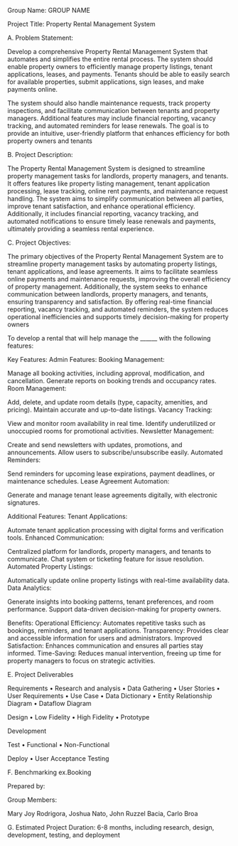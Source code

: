 

Group Name: GROUP NAME

Project Title: Property Rental Management System 

A. Problem Statement:

Develop a comprehensive Property Rental Management System that automates and simplifies the entire rental process. The system should enable property owners to efficiently manage property listings, tenant applications, leases, and payments. Tenants should be able to easily search for available properties, submit applications, sign leases, and make payments online. 

The system should also handle maintenance requests, track property inspections, and facilitate communication between tenants and property managers. Additional features may include financial reporting, vacancy tracking, and automated reminders for lease renewals. The goal is to provide an intuitive, user-friendly platform that enhances efficiency for both property owners and tenants

B. Project Description:

The Property Rental Management System is designed to streamline property management tasks for landlords, property managers, and tenants. It offers features like property listing management, tenant application processing, lease tracking, online rent payments, and maintenance request handling. The system aims to simplify communication between all parties, improve tenant satisfaction, and enhance operational efficiency. Additionally, it includes financial reporting, vacancy tracking, and automated notifications to ensure timely lease renewals and payments, ultimately providing a seamless rental experience.

C. Project Objectives:

The primary objectives of the Property Rental Management System are to streamline property management tasks by automating property listings, tenant applications, and lease agreements. It aims to facilitate seamless online payments and maintenance requests, improving the overall efficiency of property management. Additionally, the system seeks to enhance communication between landlords, property managers, and tenants, ensuring transparency and satisfaction. By offering real-time financial reporting, vacancy tracking, and automated reminders, the system reduces operational inefficiencies and supports timely decision-making for property owners

To develop a rental  that will help manage the ______ with the following features:

Key Features:
Admin Features:
Booking Management:

Manage all booking activities, including approval, modification, and cancellation.
Generate reports on booking trends and occupancy rates.
Room Management:

Add, delete, and update room details (type, capacity, amenities, and pricing).
Maintain accurate and up-to-date listings.
Vacancy Tracking:

View and monitor room availability in real time.
Identify underutilized or unoccupied rooms for promotional activities.
Newsletter Management:

Create and send newsletters with updates, promotions, and announcements.
Allow users to subscribe/unsubscribe easily.
Automated Reminders:

Send reminders for upcoming lease expirations, payment deadlines, or maintenance schedules.
Lease Agreement Automation:

Generate and manage tenant lease agreements digitally, with electronic signatures.

Additional Features:
Tenant Applications:

Automate tenant application processing with digital forms and verification tools.
Enhanced Communication:

Centralized platform for landlords, property managers, and tenants to communicate.
Chat system or ticketing feature for issue resolution.
Automated Property Listings:

Automatically update online property listings with real-time availability data.
Data Analytics:

Generate insights into booking patterns, tenant preferences, and room performance.
Support data-driven decision-making for property owners.

Benefits:
Operational Efficiency: Automates repetitive tasks such as bookings, reminders, and tenant applications.
Transparency: Provides clear and accessible information for users and administrators.
Improved Satisfaction: Enhances communication and ensures all parties stay informed.
Time-Saving: Reduces manual intervention, freeing up time for property managers to focus on strategic activities.



E. Project Deliverables

Requirements • Research and analysis • Data Gathering • User Stories • User Requirements • Use Case • Data Dictionary • Entity Relationship Diagram • Dataflow Diagram

Design • Low Fidelity • High Fidelity • Prototype

Development

Test • Functional • Non-Functional

Deploy • User Acceptance Testing 

F. Benchmarking
ex.Booking 

Prepared by:

Group Members:

Mary Joy Rodrigora, Joshua Nato, John Ruzzel Bacia, Carlo Broa

G. Estimated Project Duration: 6-8 months, including research, design, development, testing, and deployment
